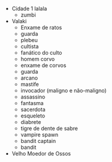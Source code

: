 - Cidade 1 lalala
	- zumbi
- Valaki
	- Enxame de ratos
	- guarda
	- plebeu
	- cultista
	- fanático do culto
	- homem corvo
	- enxame de corvos
	- guarda
	- arcano
	- mastife
	- invocador (maligno e não-maligno)
	- assassino
	- fantasma
	- sacerdota
	- esqueleto
	- diabrete
	- tigre de dente de sabre
	- vampire spawn
	- bandit captain
	- bandit
- Velho Moedor de Ossos
